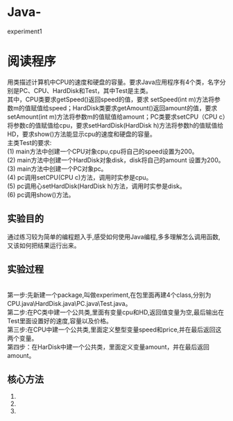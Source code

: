 # Java-
experiment1

# 阅读程序  
用类描述计算机中CPU的速度和硬盘的容量。要求Java应用程序有4个类，名字分别是PC、CPU、HardDisk和Test，其中Test是主类。  
其中，CPU类要求getSpeed()返回speed的值，要求 setSpeed(int m)方法将参数m的值赋值给speed；HardDisk类要求getAmount()返回amount的值，要求setAmount(int m)方法将参数m的值赋值给amount；PC类要求setCPU（CPU c）将参数c的值赋值给cpu，要求setHardDisk(HardDisk h)方法将参数h的值赋值给HD，要求show()方法能显示cpu的速度和硬盘的容量。
<br>主类Test的要求:
<br>(1) main方法中创建一个CPU对象cpu,cpu将自己的speed设置为200。
<br>(2) main方法中创建一个HardDisk对象disk，disk将自己的amount 设置为200。
<br>(3) main方法中创建一个PC对象pc。
<br>(4) pc调用setCPU(CPU c)方法，调用时实参是cpu。
<br>(5) pc调用心setHardDisk(HardDisk h)方法，调用时实参是disk。
<br>(6) pc调用show()方法。

## 实验目的  
通过练习较为简单的编程题入手,感受如何使用Java编程,多多理解怎么调用函数,又该如何把结果运行出来。

## 实验过程
<br>第一步:先新建一个package,叫做experiment,在包里面再建4个class,分别为CPU.java\HardDisk.java\PC.java\Test.java。
<br>第二步:在PC类中建一个公共类,里面有变量cpu和HD,返回值变量为空,最后输出在Test里面设置好的速度,容量以及价格。
<br>第三步:在CPU中建一个公共类,里面定义整型变量speed和price,并在最后返回这两个变量。
<br>第四步：在HarDisk中建一个公共类，里面定义变量amount，并在最后返回amount。

## 核心方法
1.
2.
3.
